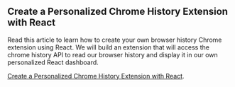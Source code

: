 ## Create a Personalized Chrome History Extension with React

Read this article to learn how to create your own browser history Chrome extension using React. We will build an extension that will access the chrome history API to read our browser history and display it in our own personalized React dashboard.

[Create a Personalized Chrome History Extension with React](https://web-highlights.com/blog/building-your-own-new-tab-chrome-extension/).

